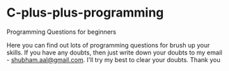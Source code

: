 # C-plus-plus-programming
Programming Questions for beginners

Here you can find out lots of programming questions for brush up your skills.
If you have any doubts, then just write down your doubts to my email - shubham.aal@gmail.com. I'll try my best to clear your doubts.
Thank you
